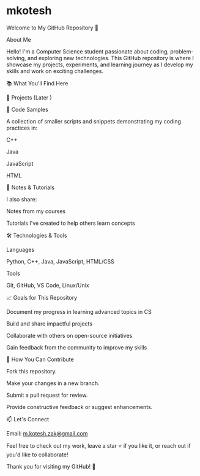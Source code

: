 # mkotesh
Welcome to My GitHub Repository 👋

About Me

Hello! I'm a Computer Science student passionate about coding, problem-solving, and exploring new technologies. This GitHub repository is where I showcase my projects, experiments, and learning journey as I develop my skills and work on exciting challenges.

📚 What You'll Find Here

🔧 Projects
(Later )

📂 Code Samples

A collection of smaller scripts and snippets demonstrating my coding practices in:

C++

Java

JavaScript

HTML

📝 Notes & Tutorials

I also share:

Notes from my courses

Tutorials I've created to help others learn concepts

🛠️ Technologies & Tools

Languages

Python, C++, Java, JavaScript, HTML/CSS

Tools

Git, GitHub, VS Code, Linux/Unix

📈 Goals for This Repository

Document my progress in learning advanced topics in CS

Build and share impactful projects

Collaborate with others on open-source initiatives

Gain feedback from the community to improve my skills

🌟 How You Can Contribute

Fork this repository.

Make your changes in a new branch.

Submit a pull request for review.

Provide constructive feedback or suggest enhancements.

📫 Let's Connect

Email: m.kotesh.zak@gmail.com

Feel free to check out my work, leave a star ⭐ if you like it, or reach out if you'd like to collaborate!

Thank you for visiting my GitHub! 🙌


